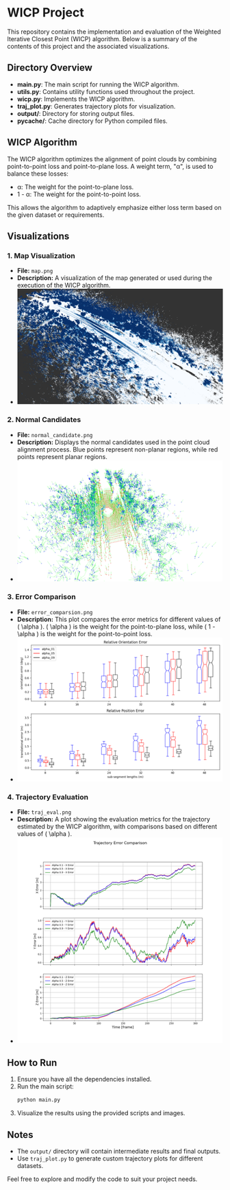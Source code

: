# WICP Project

This repository contains the implementation and evaluation of the Weighted Iterative Closest Point (WICP) algorithm. Below is a summary of the contents of this project and the associated visualizations.

## Directory Overview

- **main.py**: The main script for running the WICP algorithm.
- **utils.py**: Contains utility functions used throughout the project.
- **wicp.py**: Implements the WICP algorithm.
- **traj_plot.py**: Generates trajectory plots for visualization.
- **output/**: Directory for storing output files.
- **__pycache__/**: Cache directory for Python compiled files.

## WICP Algorithm

The WICP algorithm optimizes the alignment of point clouds by combining point-to-point loss and point-to-plane loss. A weight term, "α", is used to balance these losses:
- α: The weight for the point-to-plane loss.
- 1 - α: The weight for the point-to-point loss.

This allows the algorithm to adaptively emphasize either loss term based on the given dataset or requirements.

## Visualizations

### 1. Map Visualization
- **File:** `map.png`
- **Description:** A visualization of the map generated or used during the execution of the WICP algorithm.
- ![Map](map.png)

### 2. Normal Candidates
- **File:** `normal_candidate.png`
- **Description:** Displays the normal candidates used in the point cloud alignment process. Blue points represent non-planar regions, while red points represent planar regions.
- ![Normal Candidates](normal_candidate.png)

### 3. Error Comparison
- **File:** `error_comparsion.png`
- **Description:** This plot compares the error metrics for different values of \( \alpha \). \( \alpha \) is the weight for the point-to-plane loss, while \( 1 - \alpha \) is the weight for the point-to-point loss.
- ![Error Comparison](error_comparsion.png)

### 4. Trajectory Evaluation
- **File:** `traj_eval.png`
- **Description:** A plot showing the evaluation metrics for the trajectory estimated by the WICP algorithm, with comparisons based on different values of \( \alpha \).
- ![Trajectory Evaluation](traj_eval.png)

## How to Run

1. Ensure you have all the dependencies installed.
2. Run the main script:
   ```bash
   python main.py
   ```
3. Visualize the results using the provided scripts and images.

## Notes

- The `output/` directory will contain intermediate results and final outputs.
- Use `traj_plot.py` to generate custom trajectory plots for different datasets.

Feel free to explore and modify the code to suit your project needs.
